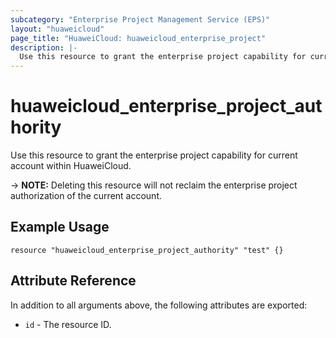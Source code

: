 ```yaml
---
subcategory: "Enterprise Project Management Service (EPS)"
layout: "huaweicloud"
page_title: "HuaweiCloud: huaweicloud_enterprise_project"
description: |-
  Use this resource to grant the enterprise project capability for current account within HuaweiCloud.
---
```


# huaweicloud_enterprise_project_authority

Use this resource to grant the enterprise project capability for current account within HuaweiCloud.

-> **NOTE:** Deleting this resource will not reclaim the enterprise project authorization of the current account.

## Example Usage

```hcl
resource "huaweicloud_enterprise_project_authority" "test" {}
```

## Attribute Reference

In addition to all arguments above, the following attributes are exported:

* `id` - The resource ID.
